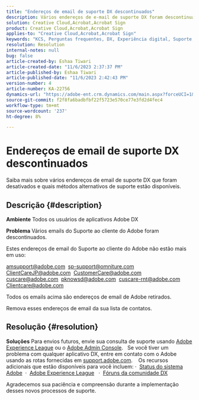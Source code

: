 ```yaml
---
title: "Endereços de email de suporte DX descontinuados"
description: Vários endereços de e-mail de suporte DX foram descontinuados e métodos alternativos de suporte estão disponíveis.
solution: Creative Cloud,Acrobat,Acrobat Sign
product: Creative Cloud,Acrobat,Acrobat Sign
applies-to: "Creative Cloud,Acrobat,Acrobat Sign"
keywords: "KCS, Perguntas frequentes, DX, Experiência digital, Suporte, endereços de email, descontinuado, Adobe Creative Cloud, Adobe Acrobat, Adobe Acrobat Sign"
resolution: Resolution
internal-notes: null
bug: false
article-created-by: Eshaa Tiwari
article-created-date: "11/6/2023 2:37:37 PM"
article-published-by: Eshaa Tiwari
article-published-date: "11/6/2023 2:42:43 PM"
version-number: 4
article-number: KA-22756
dynamics-url: "https://adobe-ent.crm.dynamics.com/main.aspx?forceUCI=1&pagetype=entityrecord&etn=knowledgearticle&id=11199a01-b27c-ee11-8179-6045bd006793"
source-git-commit: f2f8fa6badbfbf22f5723e570ce77e3fd2d4fec4
workflow-type: tm+mt
source-wordcount: '237'
ht-degree: 8%

---
```


# Endereços de email de suporte DX descontinuados


Saiba mais sobre vários endereços de email de suporte DX que foram desativados e quais métodos alternativos de suporte estão disponíveis.

## Descrição {#description}


<b>Ambiente</b>
Todos os usuários de aplicativos Adobe DX

<b>Problema</b>
Vários emails do Suporte ao cliente do Adobe foram descontinuados.

Estes endereços de email do Suporte ao cliente do Adobe não estão mais em uso:

[amsupport@adobe.com](mailto:amsupport@adobe.com) 
[sp-support@omniture.com](mailto:sp-support@omniture.com) 
[ClientCareJP@adobe.com](mailto:ClientCareJP@adobe.com) 
[CustomerCare@adobe.com](mailto:CustomerCare@adobe.com) 
[cuscare@adobe.com](mailto:cuscare@adobe.com) 
[pknowsd@adobe.com](mailto:pknowsd@adobe.com) 
[cuscare-rnt@adobe.com](mailto:cuscare-rnt@adobe.com) 
[Clientcare@adobe.com](mailto:Clientcare@adobe.com)

Todos os emails acima são endereços de email de Adobe retirados.

Remova esses endereços de email da sua lista de contatos.




## Resolução {#resolution}


<b>Soluções</b>
Para envios futuros, envie sua consulta de suporte usando [Adobe Experience League](https://experienceleague.adobe.com/?support-solution=General&amp;amp;support-tab=home#support "https://experienceleague.adobe.com/?support-solution=General&amp;amp;support-tab=home#support") ou o [Adobe Admin Console](https://experienceleague.adobe.com/docs/customer-one/using/home.html "https://docs.adobe.com/content/help/en/customer-one/using/home.html").
 
Se você tiver um problema com qualquer aplicativo DX, entre em contato com o Adobe usando as rotas fornecidas em [support.adobe.com](https://helpx.adobe.com/support.html "http://support.adobe.com/").
  
Os recursos adicionais que estão disponíveis para você incluem: ·  [Status do sistema Adobe](https://status.adobe.com/pt-BR "https://status.adobe.com/pt-BR") 
·  [Adobe Experience League](https://experienceleague.adobe.com/?support-solution=General&amp;lang=pt-BR#support "https://experienceleague.adobe.com/?support-solution=General&amp;lang=pt-BR#support")  
·  [Fóruns da comunidade DX](https://experienceleaguecommunities.adobe.com/?profile.language=pt "https://experienceleaguecommunities.adobe.com/?profile.language=pt")

Agradecemos sua paciência e compreensão durante a implementação desses novos processos de suporte.
